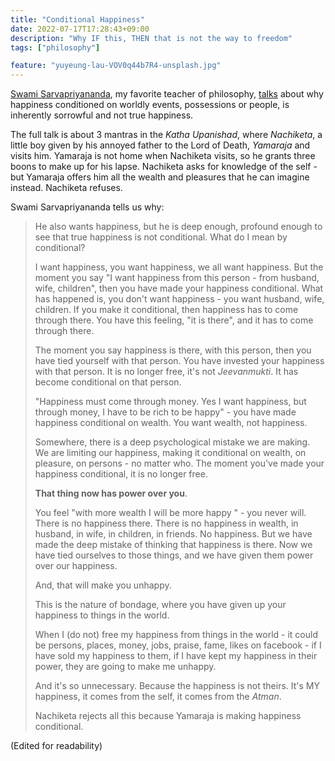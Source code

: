 ```yaml
---
title: "Conditional Happiness"
date: 2022-07-17T17:28:43+09:00
description: "Why IF this, THEN that is not the way to freedom"
tags: ["philosophy"]

feature: "yuyeung-lau-VOV0q44b7R4-unsplash.jpg"
---
```


[Swami Sarvapriyananda](https://www.vedantany.org/resident-swamis/), my favorite teacher of philosophy, [talks](https://youtu.be/VJ2g3HSYK6E?t=1288) about why happiness conditioned on worldly events, possessions or people, is inherently sorrowful and not true happiness.

The full talk is about 3 mantras in the *Katha Upanishad*, where *Nachiketa*, a little boy given by his annoyed father to the Lord of Death, *Yamaraja* and visits him. Yamaraja is not home when Nachiketa visits, so he grants three boons to make up for his lapse. Nachiketa asks for knowledge of the self - but Yamaraja offers him all the wealth and pleasures that he can imagine instead. Nachiketa refuses.

Swami Sarvapriyananda tells us why:

> He also wants happiness, but he is deep enough, profound enough to see that true happiness is not conditional. What do I mean by conditional?
> 
> I want happiness, you want happiness, we all want happiness. But the moment you say "I want happiness from this person - from husband, wife, children", then you have made your happiness conditional. What has happened is, you don't want happiness  -  you want husband, wife, children. If you make it conditional, then happiness has to come through there. You have this feeling, "it is there", and it has to come through there.
> 
> The moment you say happiness is there, with this person, then you have tied yourself with that person. You have invested your happiness with that person. It is no longer free, it's not _Jeevanmukti_. It has become conditional on that person.
>  
> "Happiness must come through money. Yes I want happiness, but through money, I have to be rich to be happy" - you have made happiness conditional on wealth. You want wealth, not happiness. 
> 
> Somewhere, there is a deep psychological mistake we are making. We are limiting our happiness, making it conditional on wealth, on pleasure, on persons - no matter who.  The moment you've made your happiness conditional,  it is no longer free. 
> 
> **That thing now has power over you**. 
> 
> You feel "with more wealth I will be more happy " - you never will. There is no happiness there. There is no happiness in wealth, in husband, in wife, in children, in friends. No happiness. But we have made the deep mistake of thinking that happiness is there. Now we have tied ourselves to those things, and we have given them power over our happiness.
> 
> And, that will make you unhappy.
> 
> This is the nature of bondage, where you have given up your happiness to things in the world. 
> 
> When I (do not) free my happiness from things in the world - it could be persons, places, money, jobs, praise, fame, likes on facebook - if I have sold my happiness to them, if I have kept my happiness in their power, they are going to make me unhappy. 
> 
> And it's so unnecessary. Because the happiness is not theirs. It's MY happiness, it comes from the self, it comes from the _Atman_.
> 
> Nachiketa rejects all this because Yamaraja is making happiness conditional. 


(Edited for readability)
